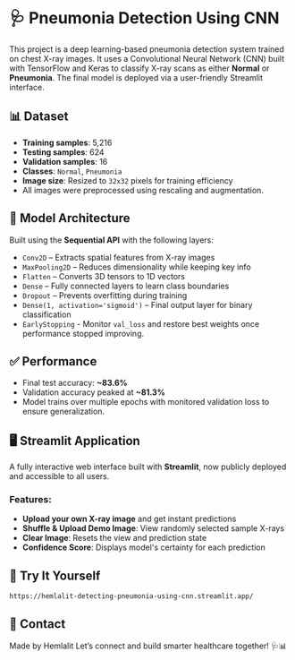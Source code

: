 # 🩺 Pneumonia Detection Using CNN

This project is a deep learning-based pneumonia detection system trained on chest X-ray images. It uses a Convolutional Neural Network (CNN) built with TensorFlow and Keras to classify X-ray scans as either **Normal** or **Pneumonia**. The final model is deployed via a user-friendly Streamlit interface.

## 📊 Dataset

- **Training samples**: 5,216  
- **Testing samples**: 624  
- **Validation samples**: 16  
- **Classes**: `Normal`, `Pneumonia`  
- **Image size**: Resized to `32x32` pixels for training efficiency  
- All images were preprocessed using rescaling and augmentation.

## 🧠 Model Architecture

Built using the **Sequential API** with the following layers:

- `Conv2D` – Extracts spatial features from X-ray images
- `MaxPooling2D` – Reduces dimensionality while keeping key info
- `Flatten` – Converts 3D tensors to 1D vectors
- `Dense` – Fully connected layers to learn class boundaries
- `Dropout` – Prevents overfitting during training
- `Dense(1, activation='sigmoid')` – Final output layer for binary classification
- `EarlyStopping` - Monitor `val_loss` and restore best weights once performance stopped improving.


## ✅ Performance

- Final test accuracy: **~83.6%**  
- Validation accuracy peaked at **~81.3%**  
- Model trains over multiple epochs with monitored validation loss to ensure generalization.


## 🖥️ Streamlit Application

A fully interactive web interface built with **Streamlit**, now publicly deployed and accessible to all users.

### Features:

- **Upload your own X-ray image** and get instant predictions
- **Shuffle & Upload Demo Image**: View randomly selected sample X-rays
- **Clear Image**: Resets the view and prediction state
- **Confidence Score**: Displays model's certainty for each prediction

## 🧪 Try It Yourself
```
https://hemlalit-detecting-pneumonia-using-cnn.streamlit.app/
```

## 📮 Contact
Made by Hemlalit Let’s connect and build smarter healthcare together! 🩺📊
